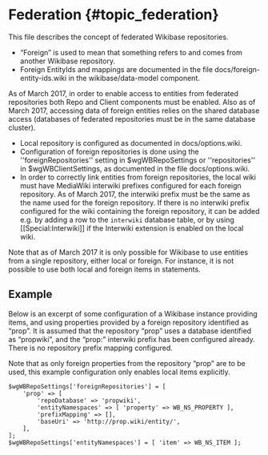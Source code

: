 # Federation {#topic_federation}

This file describes the concept of federated Wikibase repositories.

* “Foreign” is used to mean that something refers to and comes from another Wikibase repository.
* Foreign EntityIds and mappings are documented in the file docs/foreign-entity-ids.wiki in the wikibase/data-model component.

As of March 2017, in order to enable access to entities from federated repositories both Repo and Client components must be enabled. Also as of March 2017, accessing data of foreign entities relies on the shared database access (databases of federated repositories must be in the same database cluster).

* Local repository is configured as documented in docs/options.wiki.
* Configuration of foreign repositories is done using the ''foreignRepositories'' setting in $wgWBRepoSettings or ''repositories'' in $wgWBClientSettings, as documented in the file docs/options.wiki.
* In order to correctly link entities from foreign repositories, the local wiki must have MediaWiki interwiki prefixes configured for each foreign repository. As of March 2017, the interwiki prefix must be the same as the name used for the foreign repository. If there is no interwiki prefix configured for the wiki containing the foreign repository, it can be added e.g. by adding a row to the <code>interwiki</code> database table, or by using [[Special:Interwiki]] if the Interwiki extension is enabled on the local wiki.

Note that as of March 2017 it is only possible for Wikibase to use entities from a single repository, either local or foreign. For instance, it is not possible to use both local and foreign items in statements.

## Example

Below is an excerpt of some configuration of a Wikibase instance providing items, and using properties provided by a foreign repository identified as “prop”. It is assumed that the repository “prop” uses a database identified as “propwiki”, and the “prop:” interwiki prefix has been configured already. There is no repository prefix mapping configured.

Note that as only foreign properties from the repository “prop” are to be used, this example configuration only enables local items explicitly.


	$wgWBRepoSettings['foreignRepositories'] = [
		'prop' => [
			'repoDatabase' => 'propwiki',
			'entityNamespaces' => [ 'property' => WB_NS_PROPERTY ],
			'prefixMapping' => [],
			'baseUri' => 'http://prop.wiki/entity/',
		],
	];
	$wgWBRepoSettings['entityNamespaces'] = [ 'item' => WB_NS_ITEM ];
